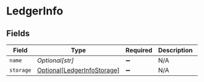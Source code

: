 # LedgerInfo


## Fields

| Field                                                                   | Type                                                                    | Required                                                                | Description                                                             | Example                                                                 |
| ----------------------------------------------------------------------- | ----------------------------------------------------------------------- | ----------------------------------------------------------------------- | ----------------------------------------------------------------------- | ----------------------------------------------------------------------- |
| `name`                                                                  | *Optional[str]*                                                         | :heavy_minus_sign:                                                      | N/A                                                                     | ledger001                                                               |
| `storage`                                                               | [Optional[LedgerInfoStorage]](../../models/shared/ledgerinfostorage.md) | :heavy_minus_sign:                                                      | N/A                                                                     |                                                                         |